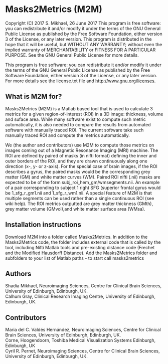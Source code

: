# Masks2Metrics (M2M)

Copyright (C) 2017 S. Mikhael, 26 June 2017
This program is free software: you can redistribute it and/or modify it under the terms of the GNU General Public License as published by the Free Software Foundation, either version 3 of the License, or any later version. This program is distributed in the hope that it will be useful, but WITHOUT ANY WARRANTY; without even the implied warranty of MERCHANTABILITY or FITNESS FOR A PARTICULAR PURPOSE.  See the GNU General Public License for more details.

This program is free software: you can redistribute it and/or modify it under the terms of the GNU General Public License as published by the Free Software Foundation, either version 3 of the License, or any later version. For more details see the license.txt file and <http://www.gnu.org/licenses>.

## What is M2M for?

Masks2Metrics (M2M) is a Matlab based tool that is used to calculate 3 metrics for a given region-of-interest (ROI) in a 3D image: thickness, volume and suface area. While many software exist to compute such metric automatically, it is also needed to compare the results from automated software with manually traced ROI. The current software take such manually traced ROI and compute the metrics automatically.

We (the author and contributors) use M2M to compute those metrics on images coming out of a Magnetic Resonance Imaging (MRI) machine. The ROI are defined by paired of masks (in nifti format) defining the inner and outer borders of the ROI, and they are drawn continuously along one direction (x-, y- or z-axis). For the special case of brain images, if the ROI describes a gyrus, the paired masks would be the corresponding grey matter (GM) and white matter curves (WM). Paired ROI nifti (.nii) masks are expected to be of the form subj_roi_hem_gm/wmsegments.nii. An example of a pair corresponding to subject 1 right SFG (superior frontal gyrus would be 1_sfg_r_gm1.nii and 1_sfg_r_wm1.nii. A special feature of M2M is that multiple segments can be used rather than a single continuous ROI (see wiki help). The ROI metrics outputted are grey matter thickness (GMth), grey matter volume (GMvol),and white matter surface area (WMsa).

## Installation instructions

Download M2M into a folder called Masks2Metrics. In addition to the Masks2Metrics code, the folder includes external code that is called by the tool, including Nifti Matlab tools and pre-existing distance code (Frechet and the Modified Hausdorff Distance).
Add the Masks2Metrics folder and subfolders to your list of Matlab paths - to start call masks2metrics

## Authors
Shadia Mikhael, Neuroimaging Sciences, Centre for Clinical Brain Sciences, University of Edinburgh, Edinburgh, UK.  
Calhum Gray, Clinical Research Imaging Centre, University of Edinburgh, Edinburgh, UK.  

## Contributors
Maria del C. Valdés Hernández, Neuroimaging Sciences, Centre for Clinical Brain Sciences, University of Edinburgh, Edinburgh, UK.  
Corne, Hoogendoorn, Toshiba Medical Visualization Systems Edinburgh, Edinburgh, UK  
Cyril R. Pernet, Neuroimaging Sciences, Centre for Clinical Brain Sciences, University of Edinburgh, Edinburgh, UK.  




